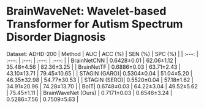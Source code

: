 # BrainWaveNet: Wavelet-based Transformer for Autism Spectrum Disorder Diagnosis

Dataset: ADHD-200
| Method | AUC | ACC (%) | SEN (%) | SPC (%) |
| :---: | :---: | :---: | :---: | :---: |
| BrainNetCNN  | 0.6428±0.01 | 62.06±1.12 | 35.48±4.56 | 82.36±3.25 |
| BrainNetTF   | 0.6886±0.03 | 63.71±2.43 | 43.10±13.71 | 79.45±10.65 |
| STAGIN (GARO)| 0.5304±0.04 | 51.04±5.20 | 46.35±32.98 | 54.77±30.53 |
| STAGIN (SERO)| 0.5520±0.04 | 57.18±1.62 | 34.91±20.96 | 74.28±13.70 |
| BoIT| 0.6748±0.03 | 64.22±3.04 | 49.52±5.62 | 75.45±1.11 |
| BrainWaveNet (Ours) | 0.7171±0.03 | 0.6546±3.24 | 0.5286±7.56 | 0.7509±5.63 |
